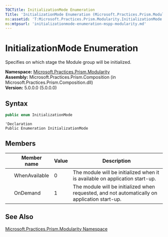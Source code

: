```yaml
---
TOCTitle: InitializationMode Enumeration
Title: 'InitializationMode Enumeration (Microsoft.Practices.Prism.Modularity)'
ms:assetid: 'T:Microsoft.Practices.Prism.Modularity.InitializationMode'
ms:mtpsurl: 'initializationmode-enumeration-mspp-modularity.md'
---
```



# InitializationMode Enumeration

Specifies on which stage the Module group will be initialized.

**Namespace:** [Microsoft.Practices.Prism.Modularity](/patterns-practices/reference/mspp-modularity-namespace)  
**Assembly:** Microsoft.Practices.Prism.Composition (in Microsoft.Practices.Prism.Composition.dll)  
**Version:** 5.0.0.0 (5.0.0.0)

## Syntax

```C#
public enum InitializationMode
```

```VB
'Declaration
Public Enumeration InitializationMode
```

## Members

<table>
<thead>
<tr class="header">
<th> </th>
<th>Member name</th>
<th>Value</th>
<th>Description</th>
</tr>
</thead>
<tbody>
<tr class="odd">
<td> </td>
<td>WhenAvailable</td>
<td>0</td>
<td>The module will be initialized when it is available on application start-up.</td>
</tr>
<tr class="odd">
<td> </td>
<td>OnDemand</td>
<td>1</td>
<td>The module will be initialized when requested, and not automatically on application start-up.</td>
</tr>
</tbody>
</table>

## See Also

[Microsoft.Practices.Prism.Modularity Namespace](/patterns-practices/reference/mspp-modularity-namespace)